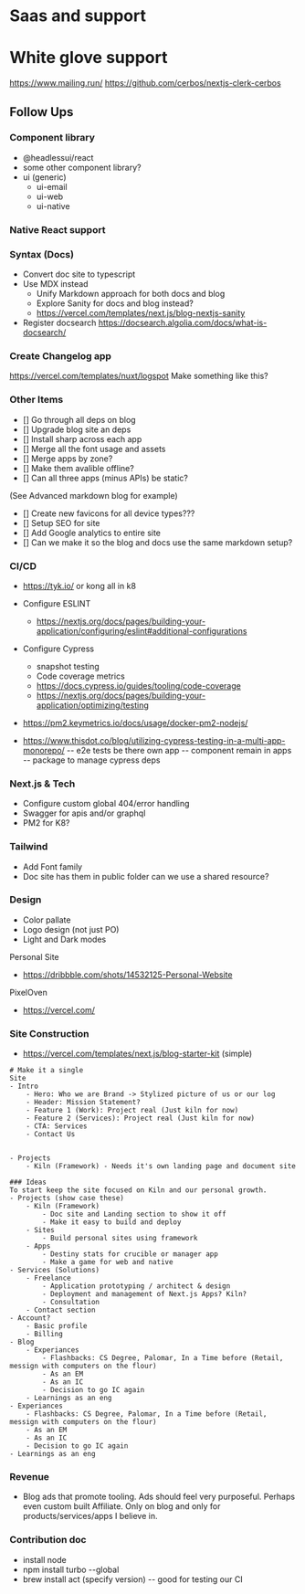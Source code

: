 # Saas and support
 # White glove support
 https://www.mailing.run/
https://github.com/cerbos/nextjs-clerk-cerbos

## Follow Ups

### Component library
- @headlessui/react
- some other component library?
- ui (generic)
    - ui-email
    - ui-web
    - ui-native
### Native React support

### Syntax (Docs)
- Convert doc site to typescript
- Use MDX instead
    - Unify Markdown approach for both docs and blog
    - Explore Sanity for docs and blog instead?
    - https://vercel.com/templates/next.js/blog-nextjs-sanity
- Register docsearch https://docsearch.algolia.com/docs/what-is-docsearch/

### Create Changelog app

https://vercel.com/templates/nuxt/logspot
Make something like this?

### Other Items
- [] Go through all deps on blog
- [] Upgrade blog site an deps
- [] Install sharp across each app
- [] Merge all the font usage and assets
- [] Merge apps by zone? 
- [] Make them avalible offline?
- [] Can all three apps (minus APIs) be static?

(See Advanced markdown blog for example)
- [] Create new favicons for all device types???
- [] Setup SEO for site
- [] Add Google analytics to entire site
- [] Can we make it so the blog and docs use the same markdown setup?

### CI/CD
- https://tyk.io/ or kong all in k8
- Configure ESLINT
    - https://nextjs.org/docs/pages/building-your-application/configuring/eslint#additional-configurations
- Configure Cypress
    - snapshot testing
    - Code coverage metrics
    - https://docs.cypress.io/guides/tooling/code-coverage
    - https://nextjs.org/docs/pages/building-your-application/optimizing/testing
- https://pm2.keymetrics.io/docs/usage/docker-pm2-nodejs/

- https://www.thisdot.co/blog/utilizing-cypress-testing-in-a-multi-app-monorepo/
    -- e2e tests be there own app
    -- component remain in apps
    -- package to manage cypress deps

### Next.js & Tech

- Configure custom global 404/error handling
- Swagger for apis and/or graphql
- PM2 for K8?


### Tailwind

- Add Font family
- Doc site has them in public folder can we use a shared resource?

### Design

- Color pallate
- Logo design (not just PO)
- Light and Dark modes

Personal Site
- https://dribbble.com/shots/14532125-Personal-Website 

PixelOven
- https://vercel.com/

### Site Construction

- https://vercel.com/templates/next.js/blog-starter-kit (simple)

```
# Make it a single
Site
- Intro
    - Hero: Who we are Brand -> Stylized picture of us or our log
    - Header: Mission Statement?
    - Feature 1 (Work): Project real (Just kiln for now)
    - Feature 2 (Services): Project real (Just kiln for now)
    - CTA: Services
    - Contact Us


- Projects
    - Kiln (Framework) - Needs it's own landing page and document site

### Ideas
To start keep the site focused on Kiln and our personal growth.
- Projects (show case these)
    - Kiln (Framework) 
        - Doc site and Landing section to show it off
        - Make it easy to build and deploy
    - Sites 
        - Build personal sites using framework
    - Apps
        - Destiny stats for crucible or manager app
        - Make a game for web and native
- Services (Solutions)
    - Freelance
        - Application prototyping / architect & design
        - Deployment and management of Next.js Apps? Kiln?
        - Consultation
    - Contact section
- Account?
    - Basic profile
    - Billing
- Blog
    - Experiances
        - Flashbacks: CS Degree, Palomar, In a Time before (Retail, messign with computers on the flour)
        - As an EM
        - As an IC
        - Decision to go IC again
    - Learnings as an eng
- Experiances
    - Flashbacks: CS Degree, Palomar, In a Time before (Retail, messign with computers on the flour)
    - As an EM
    - As an IC
    - Decision to go IC again
- Learnings as an eng
```

### Revenue
- Blog ads that promote tooling. Ads should feel very purposeful. Perhaps even custom built Affiliate. Only on blog and only for products/services/apps I believe in.


### Contribution doc
- install node
- npm install turbo --global
- brew install act (specify version) -- good for testing our CI